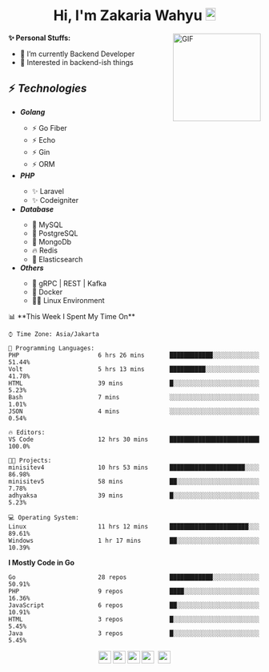 <h1 align="center">Hi, I'm Zakaria Wahyu <img src="https://github.com/TheDudeThatCode/TheDudeThatCode/blob/master/Assets/Hi.gif" width="20px" height="25px"></h1>

<img align="right" alt="GIF" height="175px" src="https://www.nayakapratama.co.id/wp-content/uploads/2019/07/Website-Maintenance.gif" />

**✨ Personal Stuffs:**
- 🔭 I’m currently Backend Developer
- 🌱 Interested in backend-ish things

<h2>⚡ <i>Technologies</i></h2>
<ul>
<li><strong><i>Golang</i></strong></li>
  <ul>
    <li>⚡ Go Fiber</li>
    <li>⚡ Echo</li>
    <li>⚡ Gin</li>
    <li>⚡ ORM</li>
  </ul>
<li><strong><i>PHP</i></strong></li>
  <ul>
    <li>✨ Laravel</li>
    <li>✨ Codeigniter</li>
  </ul>
<li><strong><i>Database</i></strong></li>
  <ul>
    <li>🐬 MySQL</li>
    <li>🐘 PostgreSQL</li>
    <li>🍃 MongoDb</li>
    <li>🔥 Redis</li>
    <li>🔎 Elasticsearch</li>
  </ul>
  <li><strong><i>Others</i></strong></li>
  <ul>
    <li>💫 gRPC | REST | Kafka</li>
    <li>🐳 Docker</li>
    <li>👨‍💻 Linux Environment</li>
  </ul>
</ul>
<!--START_SECTION:waka-->
📊 **This Week I Spent My Time On** 

```text
⌚︎ Time Zone: Asia/Jakarta

💬 Programming Languages: 
PHP                      6 hrs 26 mins       ████████████░░░░░░░░░░░░░   51.44% 
Volt                     5 hrs 13 mins       ██████████░░░░░░░░░░░░░░░   41.78% 
HTML                     39 mins             █░░░░░░░░░░░░░░░░░░░░░░░░   5.23% 
Bash                     7 mins              ░░░░░░░░░░░░░░░░░░░░░░░░░   1.01% 
JSON                     4 mins              ░░░░░░░░░░░░░░░░░░░░░░░░░   0.54%

🔥 Editors: 
VS Code                  12 hrs 30 mins      █████████████████████████   100.0%

🐱‍💻 Projects: 
minisitev4               10 hrs 53 mins      █████████████████████░░░░   86.98% 
minisitev5               58 mins             ██░░░░░░░░░░░░░░░░░░░░░░░   7.78% 
adhyaksa                 39 mins             █░░░░░░░░░░░░░░░░░░░░░░░░   5.23%

💻 Operating System: 
Linux                    11 hrs 12 mins      ██████████████████████░░░   89.61% 
Windows                  1 hr 17 mins        ██░░░░░░░░░░░░░░░░░░░░░░░   10.39%

```

**I Mostly Code in Go** 

```text
Go                       28 repos            ████████████░░░░░░░░░░░░░   50.91% 
PHP                      9 repos             ████░░░░░░░░░░░░░░░░░░░░░   16.36% 
JavaScript               6 repos             ██░░░░░░░░░░░░░░░░░░░░░░░   10.91% 
HTML                     3 repos             █░░░░░░░░░░░░░░░░░░░░░░░░   5.45% 
Java                     3 repos             █░░░░░░░░░░░░░░░░░░░░░░░░   5.45%

```



<!--END_SECTION:waka-->

<p align="center">
<a href="https://www.linkedin.com/in/zakariawahyu" target="_blank"><img src="https://img.shields.io/badge/linkedin-%230077B5.svg?&style=for-the-badge&logo=linkedin&logoColor=white" height=25></a>
<a href="https://medium.com/@zakariawahyu" target="_blank"><img src="https://img.shields.io/badge/Medium-12100E?style=for-the-badge&logo=medium&logoColor=white" height=25></a>
<a href="https://medium.com/@zakariawahyu" target="_blank"><img src="https://img.shields.io/badge/Portfolio-2300843e?style=for-the-badge&logo=About.me&logoColor=white" height=25></a>
<a href="https://www.twitter.com/_zakariawahyu" target="_blank"><img src="https://img.shields.io/badge/twitter-%231DA1F2.svg?&style=for-the-badge&logo=twitter&logoColor=white" height=25></a> 
<a href="https://www.instagram.com/_zakariawahyu" target="_blank"><img src="https://img.shields.io/badge/instagram-%23E4405F.svg?&style=for-the-badge&logo=instagram&logoColor=white" height=25></a>

